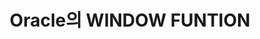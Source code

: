 ---
title: "Oracle의 WINDOW FUNTION"
excerpt: "오라클의 윈도우 함수"

categories:
  - database
tags:
  - Oracle
last_modified_at: 2023-07-21
---